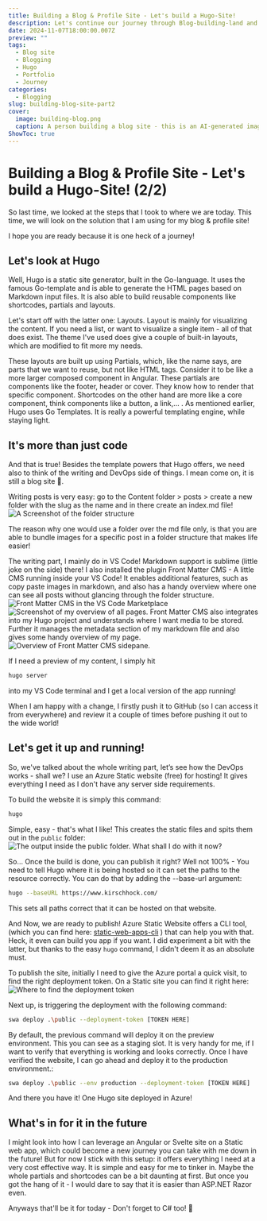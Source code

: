 ```yaml
---
title: Building a Blog & Profile Site - Let's build a Hugo-Site!
description: Let's continue our journey through Blog-building-land and discover what Hugo has to offer
date: 2024-11-07T18:00:00.007Z
preview: ""
tags:
  - Blog site
  - Blogging
  - Hugo
  - Portfolio
  - Journey
categories:
  - Blogging
slug: building-blog-site-part2
cover:
  image: building-blog.png
  caption: A person building a blog site - this is an AI-generated image
ShowToc: true
---
```


# Building a Blog & Profile Site - Let's build a Hugo-Site! (2/2)

So last time, we looked at the steps that I took to where we are today.
This time, we will look on the solution that I am using for my blog & profile site!

I hope you are ready because it is one heck of a journey!

## Let's look at Hugo

Well, Hugo is a static site generator, built in the Go-language.
It uses the famous Go-template and is able to generate the HTML pages based on Markdown input files.
It is also able to build reusable components like shortcodes, partials and layouts.

Let's start off with the latter one: Layouts.
Layout is mainly for visualizing the content. If you need a list, or want to visualize a single item - all of that does exist.
The theme I've used does give a couple of built-in layouts, which are modified to fit more my needs.

These layouts are built up using Partials, which, like the name says, are parts that we want to reuse, but not like HTML tags. Consider it to be like a more larger composed component in Angular.
These partials are components like the footer, header or cover. They know how to render that specific component.
Shortcodes on the other hand are more like a core component, think components like a button, a link,... .
As mentioned earlier, Hugo uses Go Templates. It is really a powerful templating engine, while staying light.

## It's more than just code

And that is true! Besides the template powers that Hugo offers, we need also to think of the writing and DevOps side of things. I mean come on, it is still a blog site :shrug:.

Writing posts is very easy: go to the Content folder > posts > create a new folder with the slug as the name and in there create an index.md file!
![A Screenshot of the folder structure](image.png)

The reason why one would use a folder over the md file only, is that you are able to bundle images for a specific post in a folder structure that makes life easier!

The writing part, I mainly do in VS Code! Markdown support is sublime (little joke on the side) there!
I also installed the plugin Front Matter CMS - A little CMS running inside your VS Code! It enables additional features, such as copy paste images in markdown, and also has a handy overview where one can see all posts without glancing through the folder structure.
![Front Matter CMS in the VS Code Marketplace](image-4.png)
![Screenshot of my overview of all pages.](image-2.png)
Front Matter CMS also integrates into my Hugo project and understands where I want media to be stored.
Further it manages the metadata section of my markdown file and also gives some handy overview of my page.
![Overview of Front Matter CMS sidepane](image-3.png).

If I need a preview of my content, I simply hit

```bash
hugo server
```

into my VS Code terminal and I get a local version of the app running!

When I am happy with a change, I firstly push it to GitHub (so I can access it from everywhere) and review it a couple of times before pushing it out to the wide world!

## Let's get it up and running!

So, we've talked about the whole writing part, let’s see how the DevOps works - shall we?
I use an Azure Static website (free) for hosting! It gives everything I need as I don't have any server side requirements.

To build the website it is simply this command:

```sh
hugo
```

Simple, easy - that's what I like!
This creates the static files and spits them out in the `public` folder:
![The output inside the public folder. What shall I do with it now?](image-5.png)

So... Once the build is done, you can publish it right?
Well not 100% - You need to tell Hugo where it is being hosted so it can set the paths to the resource correctly.
You can do that by adding the --base-url argument:

```sh
hugo --baseURL https://www.kirschhock.com/
```

This sets all paths correct that it can be hosted on that website.

And Now, we are ready to publish!
Azure Static Website offers a CLI tool, (which you can find here: [static-web-apps-cli](https://learn.microsoft.com/en-us/azure/static-web-apps/static-web-apps-cli-install) ) that can help you with that. Heck, it even can build you app if you want.
I did experiment a bit with the latter, but thanks to the easy `hugo` command, I didn't deem it as an absolute must.

To publish the site, initially I need to give the Azure portal a quick visit, to find the right deployment token.
On a Static site you can find it right here:
![Where to find the deployment token](image-6.png)

Next up, is triggering the deployment with the following command:

```sh
swa deploy .\public --deployment-token [TOKEN HERE]
```

By default, the previous command will deploy it on the preview environment. This you can see as a staging slot.
It is very handy for me, if I want to verify that everything is working and looks correctly.
Once I have verified the website, I can go ahead and deploy it to the production environment.:

```sh
swa deploy .\public --env production --deployment-token [TOKEN HERE]
```

And there you have it! One Hugo site deployed in Azure!

## What's in for it in the future

I might look into how I can leverage an Angular or Svelte site on a Static web app, which could become a new journey you can take with me down in the future!
But for now I stick with this setup: it offers everything I need at a very cost effective way. It is simple and easy for me to tinker in.
Maybe the whole partials and shortcodes can be a bit daunting at first. But once you got the hang of it - I would dare to say that it is easier than ASP.NET Razor even.

Anyways that'll be it for today - Don't forget to C# too! 👋
